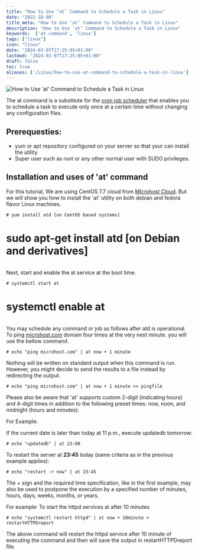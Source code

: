 ```yaml
---
title: "How to Use ‘at’ Command to Schedule a Task in Linux"
date: "2022-10-08"
title_meta: "How to Use ‘at’ Command to Schedule a Task in Linux"
description: "How to Use ‘at’ Command to Schedule a Task in Linux"
keywords:  ['at command', 'linux']
tags: ["linux"]
icon: "linux"
date: "2024-03-07T17:25:05+01:00"
lastmod: "2024-03-07T17:25:05+01:00" 
draft: false
toc: true
aliases: ['/Linux/how-to-use-at-command-to-schedule-a-task-in-linux']
---
```


![How to Use ‘at’ Command to Schedule a Task in Linux](images/How-to-Use-‘at-Command-to-Schedule-a-Task-in-Linux-1024x576.png)

The at command is a substitute for the [cron job scheduler](https://utho.com/docs/tutorial/how-to-schedule-your-task-using-crontab/) that enables you to schedule a task to execute only once at a certain time without changing any configuration files.

## Prerequesties:

- yum or apt repository configured on your server so that your can install the utility
- Super user such as root or any other normal user with SUDO privileges.

## Installation and uses of 'at' command

For this tutorial, We are using CentOS 7.7 cloud from [MIcrohost Cloud](http://Microhost.com). But we will show you how to install the 'at' utility on both debian and fedora flavor Linux machines.

```
# yum install atd [on CentOS based systems]  
```
# sudo apt-get install atd [on Debian and derivatives]
```

```

Next, start and enable the at service at the boot time.

```
# systemctl start at  
```
# systemctl enable at 
```

```

You may schedule any command or job as follows after atd is operational. To ping [microhost.com](http://microhost.com) domain four times at the very next minute. you will use the bellow command.

```
# echo "ping microhost.com" | at now + 1 minute 
```

Nothing will be written on standard output when this command is run. However, you might decide to send the results to a file instead by redirecting the output.

```
# echo "ping microhost.com" | at now + 1 minute >> pingfile 
```

Please also be aware that 'at' supports custom 2-digit (indicating hours) and 4-digit times in addition to the following preset times: now, noon, and midnight (hours and minutes).

For Example:

If the current date is later than today at 11 p.m., execute updatedb tomorrow:

```
# echo "updatedb" | at 23:00
```

To restart the server at **23:45** today (same criteria as in the previous example applies):

```
# echo "restart -r now" | at 23:45 
```

The + sign and the required time specification, like in the first example, may also be used to postpone the execution by a specified number of minutes, hours, days, weeks, months, or years.

For example: To start the httpd services at after 10 minutes

```
# echo "systemctl restart httpd" | at now + 10minute > restartHTTPDreport 
```

The above command will restart the httpd service after 10 minute of executing the command and then will save the output in restartHTTPDreport file.
